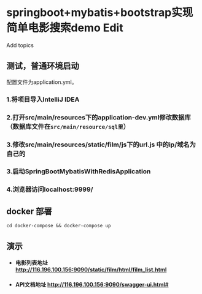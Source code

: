 # springboot+mybatis+bootstrap实现简单电影搜索demo Edit
  Add topics


## 测试，普通环境启动
配置文件为application.yml。
### 1.将项目导入IntelliJ IDEA
### 2.打开src/main/resources下的application-dev.yml修改数据库（数据库文件在```src/main/resource/sql里```）
### 3.修改src/main/resources/static/film/js下的url.js 中的ip/域名为自己的
### 3.启动SpringBootMybatisWithRedisApplication
### 4.浏览器访问localhost:9999/

## docker 部署
```
cd docker-compose && docker-compose up
```

## 演示
- #### 电影列表地址 http://116.196.100.156:9090/static/film/html/film_list.html
- #### API文档地址 http://116.196.100.156:9090/swagger-ui.html#

